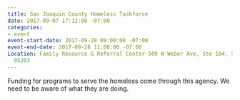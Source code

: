 ```yaml
---
title: San Joaquin County Homeless Taskforce
date: 2017-09-07 17:12:00 -07:00
categories:
- event
event-start-date: 2017-09-28 09:00:00 -07:00
event-end-date: 2017-09-28 11:00:00 -07:00
Location: Family Resource & Referral Center 509 W Weber Ave, Ste 104, Stockton, California
  95203
---
```


Funding for programs to serve the homeless come through this agency. We need to be aware of what they are doing.